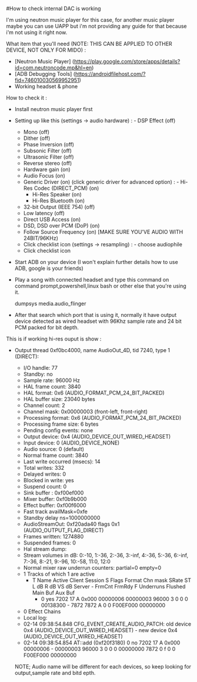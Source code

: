 #How to check internal DAC is working

I'm using neutron music player for this case, for another music player maybe you can use UAPP but i'm not providing any guide for that because i'm not using it right now.

What item that you'll need (NOTE: THIS CAN BE APPLIED TO OTHER DEVICE, NOT ONLY FOR MIDO) :
- [Neutron Music Player] (https://play.google.com/store/apps/details?id=com.neutroncode.mp&hl=en)
- [ADB Debugging Tools] (https://androidfilehost.com/?fid=746010030569952951)
- Working headset & phone 

How to check it :
- Install neutron music player first
- Setting up like this (settings -> audio hardware)
  :  - DSP Effect (off)
     - Mono (off)
	 - Dither (off)
	 - Phase Inversion (off)
	 - Subsonic Filter (off)
	 - Ultrasonic Filter (off)
	 - Reverse stereo (off)
	 - Hardware gain (on)
	 - Audio Focus (on)
	 - Generic Driver (on) (click generic driver for advanced option)
	   : - Hi-Res Codec (DIRECT_PCM) (on)
	     - Hi-Res Speaker (on)
		 - Hi-Res Bluetooth (on)
     - 32-bit Output (IEEE 754) (off)
	 - Low latency (off)
	 - Direct USB Access (on)
	 - DSD, DSD over PCM (DoP) (on)
	 - Follow Source Frequency (on) [MAKE SURE YOU'VE AUDIO WITH 24BIT/96KHz)
	 - Click checklist icon
  (settings -> resampling)
  :  - choose audiophile
     - Click checklist icon
- Start ADB on your device (I won't explain further details how to use ADB, google is your friends)
- Play a song with connected headset and type this command on command prompt,powershell,linux bash or other else that you're using it.

  dumpsys media.audio_flinger
  
- After that search which port that is using it, normally it have output device detected as wired headset with 96Khz sample rate and 24 bit PCM packed for bit depth.

This is if working hi-res ouput is show :

- Output thread 0xf0bc4000, name AudioOut_4D, tid 7240, type 1 (DIRECT):
  - I/O handle: 77
  - Standby: no
  - Sample rate: 96000 Hz
  - HAL frame count: 3840
  - HAL format: 0x6 (AUDIO_FORMAT_PCM_24_BIT_PACKED)
  - HAL buffer size: 23040 bytes
  - Channel count: 2
  - Channel mask: 0x00000003 (front-left, front-right)
  - Processing format: 0x6 (AUDIO_FORMAT_PCM_24_BIT_PACKED)
  - Processing frame size: 6 bytes
  - Pending config events: none
  - Output device: 0x4 (AUDIO_DEVICE_OUT_WIRED_HEADSET)
  - Input device: 0 (AUDIO_DEVICE_NONE)
  - Audio source: 0 (default)
  - Normal frame count: 3840
  - Last write occurred (msecs): 14
  - Total writes: 332
  - Delayed writes: 0
  - Blocked in write: yes
  - Suspend count: 0
  - Sink buffer : 0xf00ef000
  - Mixer buffer: 0xf0b9b000
  - Effect buffer: 0xf00f6000
  - Fast track availMask=0xfe
  - Standby delay ns=1000000000
  - AudioStreamOut: 0xf20ada40 flags 0x1 (AUDIO_OUTPUT_FLAG_DIRECT)
  - Frames written: 1274880
  - Suspended frames: 0
  - Hal stream dump:
  - Stream volumes in dB: 0:-10, 1:-36, 2:-36, 3:-inf, 4:-36, 5:-36, 6:-inf, 7:-36, 8:-21, 9:-96, 10:-58, 11:0, 12:0
  - Normal mixer raw underrun counters: partial=0 empty=0
  - 1 Tracks of which 1 are active
    - T Name Active Client Session S  Flags   Format Chn mask  SRate ST  L dB  R dB  VS dB   Server - FrmCnt  FrmRdy F Underruns  Flushed Main Buf  Aux Buf
         - 0    yes   7202      17 A  0x000 00000006 00000003  96000  3     0     0     0  00138300   - 7872    7872 A         0        0 F00EF000 00000000
  - 0 Effect Chains
  - Local log:
   - 02-14 09:38:54.848 CFG_EVENT_CREATE_AUDIO_PATCH: old device 0x4 (AUDIO_DEVICE_OUT_WIRED_HEADSET) - new device 0x4 (AUDIO_DEVICE_OUT_WIRED_HEADSET)
   - 02-14 09:38:54.854 AT::add       (0xf20f3180)      0     no   7202      17 A  0x000 00000006 - 00000003  96000  3     0     0     0  00000000   7872       0 f         0        0 F00EF000 00000000
   
   NOTE; Audio name will be different for each devices, so keep looking for output,sample rate and bitd epth.